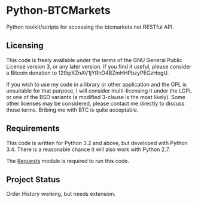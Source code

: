 Python-BTCMarkets
=================

Python toolkit/scripts for accessing the btcmarkets.net RESTful API.


Licensing
---------

This code is freely available under the terms of the GNU General Public License version 3, or any later version.  If you find it useful, please consider a Bitcoin donation to 
129ipXZnAV1jYRhD4BZmHHPbzyPEGzHogU.

If you wish to use my code in a library or other application and the GPL is unsuitable for that purpose, I will consider multi-licensing it under the LGPL or one of the BSD variants (a modified 3-clause is the most likely).  Some other licenses may be considered, please contact me directly to discuss those terms.  Bribing me with BTC is quite acceptable.


Requirements
------------

This code is written for Python 3.2 and above, but developed with Python 3.4.  There is a reasonable chance it will also work with Python 2.7.

The [Requests](http://docs.python-requests.org/en/latest/) module is required to run this code.


Project Status
--------------

Order History working, but needs extension.




